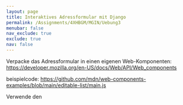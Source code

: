 ```yaml
---
layout: page
title: Interaktives Adressformular mit Django
permalink: /Assignments/4XHBGM/MGIN/Uebung3
menubar: false
nav_exclude: true
exclude: true
nav: false
---
```


Verpacke das Adressformular in einen eigenen Web-Komponenten: https://developer.mozilla.org/en-US/docs/Web/API/Web_components 

beispielcode: https://github.com/mdn/web-components-examples/blob/main/editable-list/main.js

Verwende den <template>-Tag um den Aufbau des Komponenten zu definieren. 